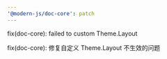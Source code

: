 ```yaml
---
'@modern-js/doc-core': patch
---
```


fix(doc-core): failed to custom Theme.Layout

fix(doc-core): 修复自定义 Theme.Layout 不生效的问题
